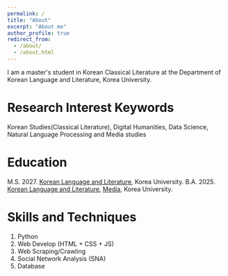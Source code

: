 ```yaml
---
permalink: /
title: "About"
excerpt: "About me"
author_profile: true
redirect_from: 
  - /about/
  - /about.html
---
```


I am a master's student in Korean Classical Literature at the Department of Korean Language and Literature, Korea University.

Research Interest Keywords
======
Korean Studies(Classical Literature), Digital Humanities, Data Science, Natural Language Processing and Media studies

<!-- Academic Positions
======
**Sep 2025 - Present**  직위, 전공, 단과대, 대학.   -->

Education
======
<i class="fas fa-fw fa-graduation-cap"></i> M.S. 2027. <a href="https://lib001.korea.ac.kr/lib001/index.do" target="_blank">Korean Language and Literature</a>, Korea University.
<i class="fas fa-fw fa-graduation-cap"></i> B.A. 2025. <a href="https://lib001.korea.ac.kr/lib001/index.do" target="_blank">Korean Language and Literature</a>, <a href="https://mediacom.korea.ac.kr/main/main.html" target="_blank">Media</a>, Korea University.

<!-- Selected Publications
======
이름, "논문 제목", *학술지*, (연도) <a href="https://www.riss.kr/link?id=" target="_blank">Link</a> -->

<!-- Featured Grants & Projects
======
(**직위**) "**과제명**", 연도, 기관, 비용, 기간, <a href="https://www" target="_blank">Link</a> -->

Skills and Techniques
======
1. Python
   <!-- * Machine/Deep learning
   * NLP
   * Data visualization -->
2. Web Develop (HTML + CSS + JS)
3. Web Scraping/Crawling
4. Social Network Analysis (SNA)
5. Database